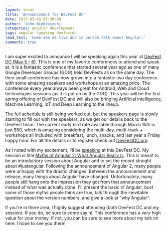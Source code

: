 ```yaml
---
layout: inner
title: 'Announcement for DevFest DC'
date: 2017-03-08 07:30:00
author: 'John Niedzwiecki'
categories: angular development
tags: angular speaking devfestdc
lead_text: 'Come see me live and in person talk about Angular.'
comments: true
---
```


I am super excited to announce I will be speaking again this year at [DevFest DC (May 5 - 6)](http://www.devfestdc.org/). This is one of my favorite conferences to attend and speak at. It is a fantastic conference that started several year ago as one of many Google Developer Groups (GDG) held DevFests all on the same day. The then small conference has now grown into a fantastic two day conference with some amazing speakers and workshops at an amazing price. The conference every year always been great for Android, Web and Cloud technologies sessions (as it is put on by the GDG). This year will be the first spring offering of DevFest DC and will also be bringing Artificial Intelligence, Machine Learning, IoT and Deep Learning to the lineup. 

The full schedule is still being worked out, but the [speakers page](http://www.devfestdc.org/speakers/) is slowly starting to fill out with the speakers, as we get our details back to the DevFest team. The current early bird rate available through March 15th is just $50, which is amazing considering the multi-day, multi-track + workshops all included with breakfast, lunch, snacks, and last year a Friday happy hour. For all the details or to register check out [DevFestDC.org](http://www.devfestdc.org/).

As I noted with my excitement, I'll be [speaking](http://www.devfestdc.org/speakers/john-niedzwiecki/) at this DevFest DC. My session is title [Myths of Angular 2: What Angular Really Is](http://www.devfestdc.org/sessions/myths-of-angular-2-what-angular-really-is/). This is meant to be an introductory session about Angular and to set the record straight about #justangular. Following the announcement of Angular 2, many people were unhappy with the drastic changes. Between the announcement and release, many things about Angular have changed. Unfortunately, many people still hang onto the impression they got from that announcement instead of what was actually done. I'll present the basic of Angular, bust some of those myths people think are true, talk through the inevitable question about the version numbers, and give a look at "why Angular".

If you're in there area, I highly suggest attending (both DevFest DC and my session). If you do, be sure to come say hi. This conference has a *very* high value for your money. If not, you can be sure to see more about my talk on here. I hope to see you there! 
